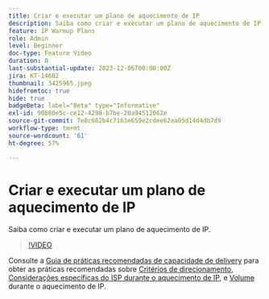```yaml
---
title: Criar e executar um plano de aquecimento de IP
description: Saiba como criar e executar um plano de aquecimento de IP.
feature: IP Warmup Plans
role: Admin
level: Beginner
doc-type: Feature Video
duration: 0
last-substantial-update: 2023-12-06T00:00:00Z
jira: KT-14602
thumbnail: 3425965.jpeg
hidefromtoc: true
hide: true
badgeBeta: label="Beta" type="Informative"
exl-id: 90b80e5c-ce12-4298-b7be-20a94512062e
source-git-commit: 7e8c682b4c7163e659e2cdee62ea05d14d4db7d9
workflow-type: tm+mt
source-wordcount: '61'
ht-degree: 57%

---
```


# Criar e executar um plano de aquecimento de IP

Saiba como criar e executar um plano de aquecimento de IP.

>[!VIDEO](https://video.tv.adobe.com/v/3425965/?learn=on)

Consulte a [Guia de práticas recomendadas de capacidade de delivery](https://experienceleague.adobe.com/en/docs/deliverability-learn/deliverability-best-practice-guide/introduction) para obter as práticas recomendadas sobre [Critérios de direcionamento](https://experienceleague.adobe.com/en/docs/deliverability-learn/deliverability-best-practice-guide/transition-process/targeting-criteria), [Considerações específicas do ISP durante o aquecimento de IP](https://experienceleague.adobe.com/en/docs/deliverability-learn/deliverability-best-practice-guide/transition-process/isp-specific-considerations-during-ip-warming), e [Volume](https://experienceleague.adobe.com/en/docs/deliverability-learn/deliverability-best-practice-guide/transition-process/volume) durante o aquecimento de IP.
